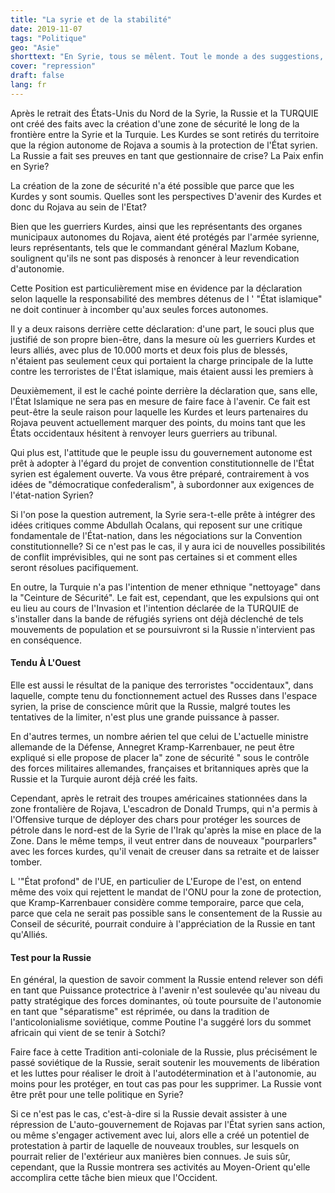 ```yaml
---
title: "La syrie et de la stabilité"
date: 2019-11-07
tags: "Politique"
geo: "Asie"
shorttext: "En Syrie, tous se mêlent. Tout le monde a des suggestions, mais la Syrie n'est pas demandée. Quelle stabilité doit être le choix?"
cover: "repression"
draft: false
lang: fr
---
```


Après le retrait des États-Unis du Nord de la Syrie, la Russie et la TURQUIE ont créé des faits avec la création d'une zone de sécurité le long de la frontière entre la Syrie et la Turquie. Les Kurdes se sont retirés du territoire que la région autonome de Rojava a soumis à la protection de l'État syrien. La Russie a fait ses preuves en tant que gestionnaire de crise? La Paix enfin en Syrie?

La création de la zone de sécurité n'a été possible que parce que les Kurdes y sont soumis. Quelles sont les perspectives D'avenir des Kurdes et donc du Rojava au sein de l'Etat?

Bien que les guerriers Kurdes, ainsi que les représentants des organes municipaux autonomes du Rojava, aient été protégés par l'armée syrienne, leurs représentants, tels que le commandant général Mazlum Kobane, soulignent qu'ils ne sont pas disposés à renoncer à leur revendication d'autonomie. 

Cette Position est particulièrement mise en évidence par la déclaration selon laquelle la responsabilité des membres détenus de l ' "État islamique" ne doit continuer à incomber qu'aux seules forces autonomes.

Il y a deux raisons derrière cette déclaration: d'une part, le souci plus que justifié de son propre bien-être, dans la mesure où les guerriers Kurdes et leurs alliés, avec plus de 10.000 morts et deux fois plus de blessés, n'étaient pas seulement ceux qui portaient la charge principale de la lutte contre les terroristes de l'État islamique, mais étaient aussi les premiers à

Deuxièmement, il est le caché pointe derrière la déclaration que, sans elle, l'État Islamique ne sera pas en mesure de faire face à l'avenir. Ce fait est peut-être la seule raison pour laquelle les Kurdes et leurs partenaires du Rojava peuvent actuellement marquer des points, du moins tant que les États occidentaux hésitent à renvoyer leurs guerriers au tribunal.

Qui plus est, l'attitude que le peuple issu du gouvernement autonome est prêt à adopter à l'égard du projet de convention constitutionnelle de l'État syrien est également ouverte. Va vous être préparé, contrairement à vos idées de "démocratique confederalism", à subordonner aux exigences de l'état-nation Syrien?

Si l'on pose la question autrement, la Syrie sera-t-elle prête à intégrer des idées critiques comme Abdullah Ocalans, qui reposent sur une critique fondamentale de l'État-nation, dans les négociations sur la Convention constitutionnelle? Si ce n'est pas le cas, il y aura ici de nouvelles possibilités de conflit imprévisibles, qui ne sont pas certaines si et comment elles seront résolues pacifiquement.

En outre, la Turquie n'a pas l'intention de mener ethnique "nettoyage" dans la "Ceinture de Sécurité". Le fait est, cependant, que les expulsions qui ont eu lieu au cours de l'Invasion et l'intention déclarée de la TURQUIE de s'installer dans la bande de réfugiés syriens ont déjà déclenché de tels mouvements de population et se poursuivront si la Russie n'intervient pas en conséquence.

#### Tendu À L'Ouest

Elle est aussi le résultat de la panique des terroristes "occidentaux", dans laquelle, compte tenu du fonctionnement actuel des Russes dans l'espace syrien, la prise de conscience mûrit que la Russie, malgré toutes les tentatives de la limiter, n'est plus une grande puissance à passer.

En d'autres termes, un nombre aérien tel que celui de L'actuelle ministre allemande de la Défense, Annegret Kramp-Karrenbauer, ne peut être expliqué si elle propose de placer la" zone de sécurité " sous le contrôle des forces militaires allemandes, françaises et britanniques après que la Russie et la Turquie auront déjà créé les faits.

Cependant, après le retrait des troupes américaines stationnées dans la zone frontalière de Rojava, L'escadron de Donald Trumps, qui n'a permis à l'Offensive turque de déployer des chars pour protéger les sources de pétrole dans le nord-est de la Syrie de l'Irak qu'après la mise en place de la Zone. Dans le même temps, il veut entrer dans de nouveaux "pourparlers" avec les forces kurdes, qu'il venait de creuser dans sa retraite et de laisser tomber.

L '"État profond" de l'UE, en particulier de L'Europe de l'est, on entend même des voix qui rejettent le mandat de l'ONU pour la zone de protection, que Kramp-Karrenbauer considère comme temporaire, parce que cela, parce que cela ne serait pas possible sans le consentement de la Russie au Conseil de sécurité, pourrait conduire à l'appréciation de la Russie en tant qu'Alliés.

#### Test pour la Russie

En général, la question de savoir comment la Russie entend relever son défi en tant que Puissance protectrice à l'avenir n'est soulevée qu'au niveau du patty stratégique des forces dominantes, où toute poursuite de l'autonomie en tant que "séparatisme" est réprimée, ou dans la tradition de l'anticolonialisme soviétique, comme Poutine l'a suggéré lors du sommet africain qui vient de se tenir à Sotchi?

Faire face à cette Tradition anti-coloniale de la Russie, plus précisément le passé soviétique de la Russie, serait soutenir les mouvements de libération et les luttes pour réaliser le droit à l'autodétermination et à l'autonomie, au moins pour les protéger, en tout cas pas pour les supprimer. La Russie vont être prêt pour une telle politique en Syrie?

Si ce n'est pas le cas, c'est-à-dire si la Russie devait assister à une répression de L'auto-gouvernement de Rojavas par l'État syrien sans action, ou même s'engager activement avec lui, alors elle a créé un potentiel de protestation à partir de laquelle de nouveaux troubles, sur lesquels on pourrait relier de l'extérieur aux manières bien connues. Je suis sûr, cependant, que la Russie montrera ses activités au Moyen-Orient qu'elle accomplira cette tâche bien mieux que l'Occident.
